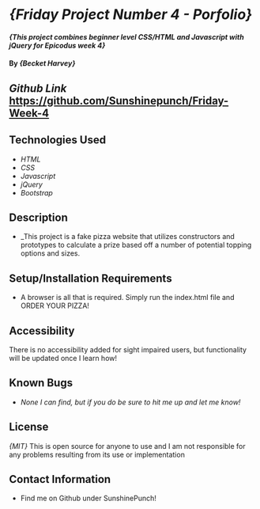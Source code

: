 # _{Friday Project Number 4 - Porfolio}_

#### _{This project combines beginner level CSS/HTML and Javascript with jQuery for Epicodus week 4}_

#### By _{Becket Harvey}_

## _Github Link_ https://github.com/Sunshinepunch/Friday-Week-4

## Technologies Used

* _HTML_
* _CSS_
* _Javascript_
* _jQuery_
* _Bootstrap_


## Description
* _This project is a fake pizza website that utilizes constructors and prototypes to calculate a prize based off a number of potential topping options and sizes.

## Setup/Installation Requirements
* A browser is all that is required. Simply run the index.html file and ORDER YOUR PIZZA! 

## Accessibility
There is no accessibility added for sight impaired users, but functionality will be updated once I learn how!

## Known Bugs
* _None I can find, but if you do be sure to hit me up and let me know!_

## License
_{MIT}_ This is open source for anyone to use and I am not responsible for any problems resulting from its use or implementation

## Contact Information
* Find me on Github under SunshinePunch!